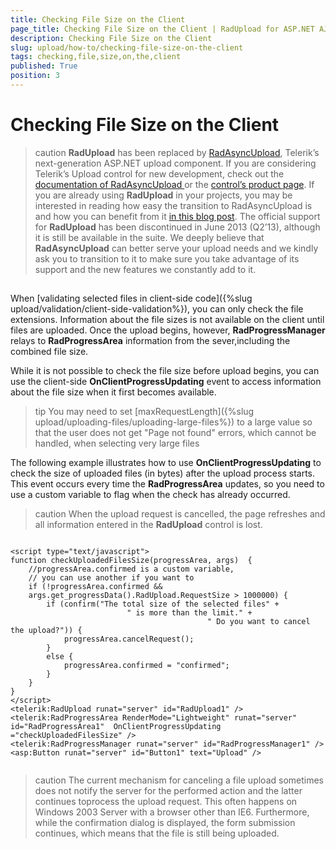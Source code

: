 ```yaml
---
title: Checking File Size on the Client
page_title: Checking File Size on the Client | RadUpload for ASP.NET AJAX Documentation
description: Checking File Size on the Client
slug: upload/how-to/checking-file-size-on-the-client
tags: checking,file,size,on,the,client
published: True
position: 3
---
```


# Checking File Size on the Client



>caution  **RadUpload** has been replaced by [RadAsyncUpload](http://demos.telerik.com/aspnet-ajax/asyncupload/examples/overview/defaultcs.aspx), Telerik’s next-generation ASP.NET upload component. If you are considering Telerik’s Upload control for new development, check out the [documentation of RadAsyncUpload ](http://www.telerik.com/help/aspnet-ajax/asyncupload-overview.html) or the [control’s product page](http://www.telerik.com/products/aspnet-ajax/asyncupload.aspx). If you are already using **RadUpload** in your projects, you may be interested in reading how easy the transition to RadAsyncUpload is and how you can benefit from it [in this blog post](http://blogs.telerik.com/blogs/12-12-05/the-case-of-telerik-s-new-old-asp.net-ajax-upload-control-radasyncupload). The official support for **RadUpload** has been discontinued in June 2013 (Q2’13), although it is still be available in the suite. We deeply believe that **RadAsyncUpload** can better serve your upload needs and we kindly ask you to transition to it to make sure you take advantage of its support and the new features we constantly add to it.
>


## 

When [validating selected files in client-side code]({%slug upload/validation/client-side-validation%}), you can only check the file extensions. Information about the file sizes is not available on the client until files are uploaded. Once the upload begins, however, **RadProgressManager** relays to **RadProgressArea** information from the sever,including the combined file size.

While it is not possible to check the file size before upload begins, you can use the client-side **OnClientProgressUpdating** event to access information about the file size when it first becomes available.

>tip You may need to set [maxRequestLength]({%slug upload/uploading-files/uploading-large-files%}) to a large value so that the user does not get "Page not found" errors, which cannot be handled, when selecting very large files
>


The following example illustrates how to use **OnClientProgressUpdating** to check the size of uploaded files (in bytes) after the upload process starts. This event occurs every time the **RadProgressArea** updates, so you need to use a custom variable to flag when the check has already occurred.

>caution When the upload request is cancelled, the page refreshes and all information entered in the **RadUpload** control is lost.
>


````ASPNET
	     
<script type="text/javascript">  
function checkUploadedFilesSize(progressArea, args)  {
    //progressArea.confirmed is a custom variable,    
    // you can use another if you want to    
    if (!progressArea.confirmed &&
    args.get_progressData().RadUpload.RequestSize > 1000000) {
        if (confirm("The total size of the selected files" +
                          " is more than the limit." +
                                            " Do you want to cancel the upload?")) {
            progressArea.cancelRequest();
        }
        else {
            progressArea.confirmed = "confirmed";
        }
    }
}
</script>
<telerik:RadUpload runat="server" id="RadUpload1" />
<telerik:RadProgressArea RenderMode="Lightweight" runat="server" id="RadProgressArea1"  OnClientProgressUpdating ="checkUploadedFilesSize" />
<telerik:RadProgressManager runat="server" id="RadProgressManager1" />
<asp:Button runat="server" id="Button1" text="Upload" />
				
````



>caution The current mechanism for canceling a file upload sometimes does not notify the server for the performed action and the latter continues toprocess the upload request. This often happens on Windows 2003 Server with a browser other than IE6.
>Furthermore, while the confirmation dialog is displayed, the form submission continues, which means that the file is still being uploaded.
>

